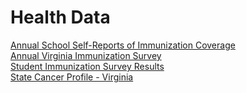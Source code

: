 # Health Data  

[Annual School Self-Reports of Immunization Coverage](http://www.vdh.state.va.us/epidemiology/immunization/datamanagement/sisreports.htm)  
[Annual Virginia Immunization Survey](http://www.vdh.state.va.us/epidemiology/immunization/datamanagement/vaimmsurvey.htm)  
[Student Immunization Survey Results](http://www.vdh.virginia.gov/sisreports/)  
[State Cancer Profile - Virginia](http://statecancerprofiles.cancer.gov/quick-profiles/index.php?statename=virginia)  

